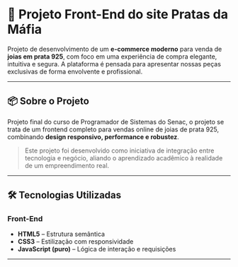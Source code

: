 # 💎   Projeto Front-End do site Pratas da Máfia

Projeto de desenvolvimento de um **e-commerce moderno** para venda de **joias em prata 925**, com foco em uma experiência de compra elegante, intuitiva e segura. A plataforma é pensada para apresentar nossas peças exclusivas de forma envolvente e profissional.

---

## 📦 Sobre o Projeto

Projeto final do curso de Programador de Sistemas do Senac, o projeto se trata de um frontend completo para vendas online de joias de prata 925, combinando **design responsivo, performance e robustez**.

> Este projeto foi desenvolvido como iniciativa de integração entre tecnologia e negócio, aliando o aprendizado acadêmico à realidade de um empreendimento real.
> 
---

## 🛠️ Tecnologias Utilizadas

### Front-End
- **HTML5** – Estrutura semântica
- **CSS3** – Estilização com responsividade
- **JavaScript (puro)** – Lógica de interação e requisições

---
